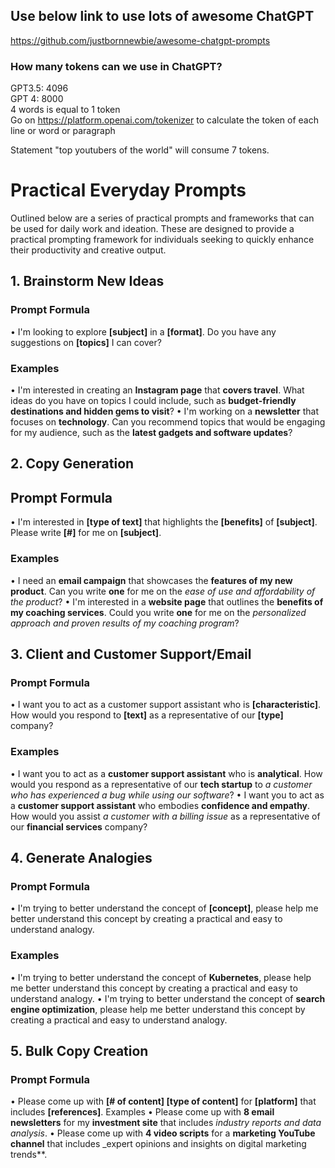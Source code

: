 ## Use below link to use lots of awesome ChatGPT 
https://github.com/justbornnewbie/awesome-chatgpt-prompts 

### How many tokens can we use in ChatGPT?
GPT3.5: 4096 \
GPT 4: 8000 \
4 words is equal to 1 token \
Go on https://platform.openai.com/tokenizer to calculate the token of each line or word or paragraph

Statement "top youtubers of the world" will consume 7 tokens. 

# Practical Everyday Prompts
Outlined below are a series of practical prompts and frameworks that can be used for daily work and ideation.
These are designed to provide a practical prompting framework for individuals seeking to quickly enhance their
productivity and creative output.

## 1. Brainstorm New Ideas
### Prompt Formula
• I'm looking to explore **[subject]** in a **[format]**. Do you have any suggestions on **[topics]** I can cover?

### Examples
• I'm interested in creating an **Instagram page** that **covers travel**. What ideas do you have on topics I could
include, such as **budget-friendly destinations and hidden gems to visit**?
• I'm working on a **newsletter** that focuses on **technology**. Can you recommend topics that would be engaging
for my audience, such as the **latest gadgets and software updates**?

## 2. Copy Generation
## Prompt Formula
• I'm interested in **[type of text]** that highlights the **[benefits]** of **[subject]**. Please write **[#]** for me on **[subject]**.
### Examples
• I need an **email campaign** that showcases the **features of my new product**. Can you write **one** for me on the
_ease of use and affordability of the product_?
• I'm interested in a **website page** that outlines the **benefits of my coaching services**. Could you write **one** for
me on the _personalized approach and proven results of my coaching program_?

## 3. Client and Customer Support/Email 
### Prompt Formula
• I want you to act as a customer support assistant who is **[characteristic]**. How would you respond to **[text]** as a
representative of our **[type]** company?

### Examples
• I want you to act as a **customer support assistant** who is **analytical**. How would you respond as a representative of our
**tech startup** to _a customer who has experienced a bug while using our software_?
• I want you to act as a **customer support assistant** who embodies **confidence and empathy**. How would you assist _a
customer with a billing issue_ as a representative of our **financial services** company?

## 4. Generate Analogies
### Prompt Formula
• I'm trying to better understand the concept of **[concept]**, please help me better understand this concept by creating a
practical and easy to understand analogy.

### Examples
• I'm trying to better understand the concept of **Kubernetes**, please help me better understand this concept by
creating a practical and easy to understand analogy.
• I'm trying to better understand the concept of **search engine optimization**, please help me better understand this
concept by creating a practical and easy to understand analogy.

## 5. Bulk Copy Creation
### Prompt Formula
• Please come up with **[# of content] [type of content]** for **[platform]** that includes **[references]**.
Examples
• Please come up with **8 email newsletters** for my **investment site** that includes _industry reports and data analysis_.
• Please come up with **4 video scripts** for a **marketing YouTube channel** that includes _expert opinions and insights on
digital marketing trends**.

